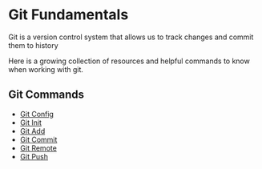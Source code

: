 # Git Fundamentals

Git is a version control system that allows us to track changes and commit them to history

Here is a growing collection of resources and helpful commands to know when working with git.

## Git Commands
- [Git Config](./Commands/Config.md)
- [Git Init](./Commands/Init.md)
- [Git Add](./Commands/Add.md)
- [Git Commit](./Commands/Commit.md)
- [Git Remote](./Commands/Remote.md)
- [Git Push](./Commands/Push.md)